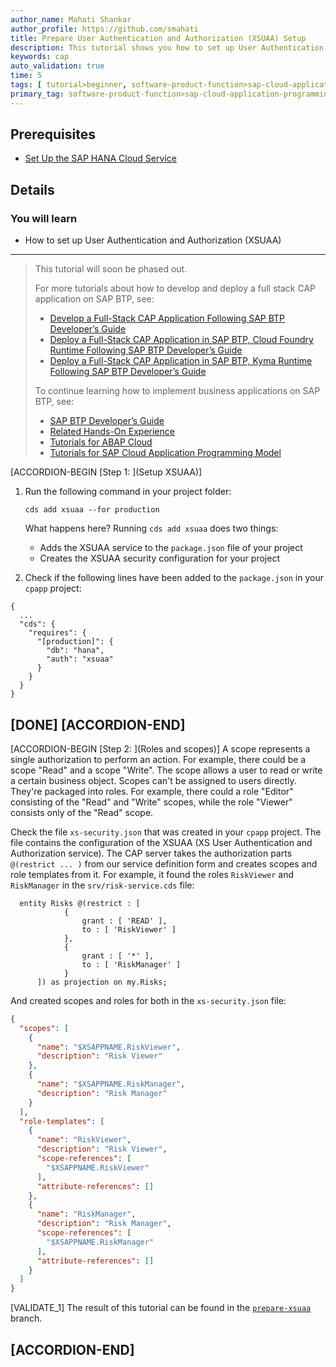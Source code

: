 ```yaml
---
author_name: Mahati Shankar
author_profile: https://github.com/smahati
title: Prepare User Authentication and Authorization (XSUAA) Setup
description: This tutorial shows you how to set up User Authentication and Authorization (XSUAA).
keywords: cap
auto_validation: true
time: 5
tags: [ tutorial>beginner, software-product-function>sap-cloud-application-programming-model, programming-tool>node-js, software-product>sap-business-technology-platform, software-product>sap-fiori]
primary_tag: software-product-function>sap-cloud-application-programming-model
---
```


## Prerequisites
 - [Set Up the SAP HANA Cloud Service](btp-app-hana-cloud-setup)

## Details

### You will learn
 - How to set up User Authentication and Authorization (XSUAA)


---
> This tutorial will soon be phased out. 
> 
> For more tutorials about how to develop and deploy a full stack CAP application on SAP BTP, see:
>
> - [Develop a Full-Stack CAP Application Following SAP BTP Developer’s Guide](https://developers.sap.com/group.cap-application-full-stack.html)
> - [Deploy a Full-Stack CAP Application in SAP BTP, Cloud Foundry Runtime Following SAP BTP Developer’s Guide](https://developers.sap.com/group.deploy-full-stack-cap-application.html)
> - [Deploy a Full-Stack CAP Application in SAP BTP, Kyma Runtime Following SAP BTP Developer’s Guide](https://developers.sap.com/group.deploy-full-stack-cap-kyma-runtime.html)
>
> To continue learning how to implement business applications on SAP BTP, see:
>
> - [SAP BTP Developer’s Guide](https://help.sap.com/docs/btp/btp-developers-guide/what-is-btp-developers-guide?version=Cloud&locale=en-US)
> - [Related Hands-On Experience](https://help.sap.com/docs/btp/btp-developers-guide/related-hands-on-experience?version=Cloud&locale=en-US)
> - [Tutorials for ABAP Cloud](https://help.sap.com/docs/btp/btp-developers-guide/tutorials-for-abap-cloud?version=Cloud&locale=en-US)
> - [Tutorials for SAP Cloud Application Programming Model](https://help.sap.com/docs/btp/btp-developers-guide/tutorials-for-sap-cloud-application-programming-model?version=Cloud&locale=en-US)

[ACCORDION-BEGIN [Step 1: ](Setup XSUAA)]
1. Run the following command in your project folder:


    ```Shell/Bash
    cds add xsuaa --for production
    ```

    What happens here? Running `cds add xsuaa` does two things:

    - Adds the XSUAA service to the `package.json` file of your project
    - Creates the XSUAA security configuration for your project

2. Check if the following lines have been added to the `package.json` in your `cpapp` project:

<!-- cpes-file package.json:$.cds.requires -->
```JSON[7]
{
  ...
  "cds": {
    "requires": {
      "[production]": {
        "db": "hana",
        "auth": "xsuaa"
      }
    }
  }
}
```

[DONE]
[ACCORDION-END]
---
[ACCORDION-BEGIN [Step 2: ](Roles and scopes)]
A scope represents a single authorization to perform an action. For example, there could be a scope "Read" and a scope "Write". The scope allows a user to read or write a certain business object. Scopes can't be assigned to users directly. They're packaged into roles. For example, there could a role "Editor" consisting of the "Read" and "Write" scopes, while the role "Viewer" consists only of the "Read" scope.

Check the file `xs-security.json` that was created in your `cpapp` project. The file contains the configuration of the XSUAA (XS User Authentication and Authorization service). The CAP server takes the authorization parts `@(restrict ... )` from our service definition form and creates scopes and role templates from it. For example, it found the roles `RiskViewer` and `RiskManager` in the `srv/risk-service.cds` file:

```JavaScript[4,8]
  entity Risks @(restrict : [
            {
                grant : [ 'READ' ],
                to : [ 'RiskViewer' ]
            },
            {
                grant : [ '*' ],
                to : [ 'RiskManager' ]
            }
      ]) as projection on my.Risks;
```

And created scopes and roles for both in the `xs-security.json` file:

```JSON
{
  "scopes": [
    {
      "name": "$XSAPPNAME.RiskViewer",
      "description": "Risk Viewer"
    },
    {
      "name": "$XSAPPNAME.RiskManager",
      "description": "Risk Manager"
    }
  ],
  "role-templates": [
    {
      "name": "RiskViewer",
      "description": "Risk Viewer",
      "scope-references": [
        "$XSAPPNAME.RiskViewer"
      ],
      "attribute-references": []
    },
    {
      "name": "RiskManager",
      "description": "Risk Manager",
      "scope-references": [
        "$XSAPPNAME.RiskManager"
      ],
      "attribute-references": []
    }
  ]
}
```

[VALIDATE_1]
The result of this tutorial can be found in the [`prepare-xsuaa`](https://github.com/SAP-samples/cloud-cap-risk-management/tree/prepare-xsuaa) branch.


[ACCORDION-END]
---